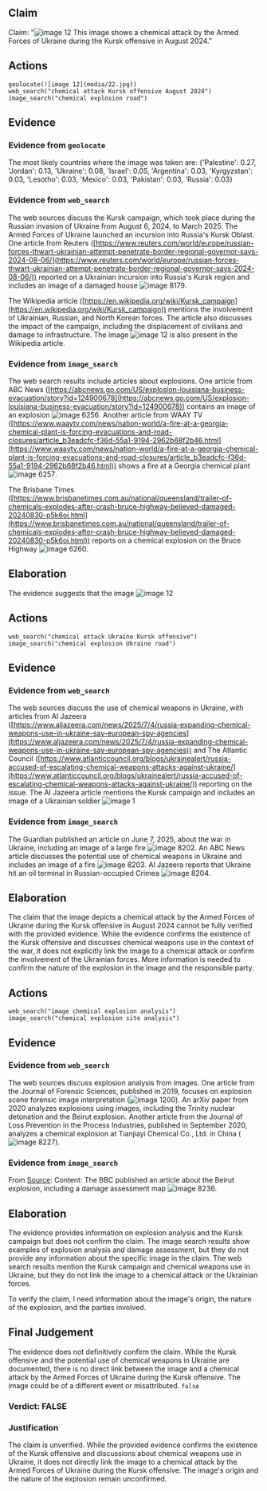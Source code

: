 ## Claim
Claim: "![image 12](media/22.jpg) This image shows a chemical attack by the Armed Forces of Ukraine during the Kursk offensive in August 2024."

## Actions
```
geolocate(![image 12](media/22.jpg))
web_search("chemical attack Kursk offensive August 2024")
image_search("chemical explosion road")
```

## Evidence
### Evidence from `geolocate`
The most likely countries where the image was taken are: {'Palestine': 0.27, 'Jordan': 0.13, 'Ukraine': 0.08, 'Israel': 0.05, 'Argentina': 0.03, 'Kyrgyzstan': 0.03, 'Lesotho': 0.03, 'Mexico': 0.03, 'Pakistan': 0.03, 'Russia': 0.03}

### Evidence from `web_search`
The web sources discuss the Kursk campaign, which took place during the Russian invasion of Ukraine from August 6, 2024, to March 2025. The Armed Forces of Ukraine launched an incursion into Russia's Kursk Oblast. One article from Reuters ([https://www.reuters.com/world/europe/russian-forces-thwart-ukrainian-attempt-penetrate-border-regional-governor-says-2024-08-06/](https://www.reuters.com/world/europe/russian-forces-thwart-ukrainian-attempt-penetrate-border-regional-governor-says-2024-08-06/)) reported on a Ukrainian incursion into Russia's Kursk region and includes an image of a damaged house ![image 8179](media/2025-08-30_08-22-1756542156-054072.jpg).

The Wikipedia article ([https://en.wikipedia.org/wiki/Kursk_campaign](https://en.wikipedia.org/wiki/Kursk_campaign)) mentions the involvement of Ukrainian, Russian, and North Korean forces. The article also discusses the impact of the campaign, including the displacement of civilians and damage to infrastructure. The image ![image 12](media/22.jpg) is also present in the Wikipedia article.


### Evidence from `image_search`
The web search results include articles about explosions. One article from ABC News ([https://abcnews.go.com/US/explosion-louisiana-business-evacuation/story?id=124900678](https://abcnews.go.com/US/explosion-louisiana-business-evacuation/story?id=124900678)) contains an image of an explosion ![image 6256](media/2025-08-29_22-41-1756507261-749851.jpg). Another article from WAAY TV ([https://www.waaytv.com/news/nation-world/a-fire-at-a-georgia-chemical-plant-is-forcing-evacuations-and-road-closures/article_b3eadcfc-f36d-55a1-9194-2962b68f2b46.html](https://www.waaytv.com/news/nation-world/a-fire-at-a-georgia-chemical-plant-is-forcing-evacuations-and-road-closures/article_b3eadcfc-f36d-55a1-9194-2962b68f2b46.html)) shows a fire at a Georgia chemical plant ![image 6257](media/2025-08-29_22-41-1756507262-080250.jpg).

The Brisbane Times ([https://www.brisbanetimes.com.au/national/queensland/trailer-of-chemicals-explodes-after-crash-bruce-highway-believed-damaged-20240830-p5k6oi.html](https://www.brisbanetimes.com.au/national/queensland/trailer-of-chemicals-explodes-after-crash-bruce-highway-believed-damaged-20240830-p5k6oi.html)) reports on a chemical explosion on the Bruce Highway ![image 6260](media/2025-08-29_22-41-1756507262-695799.jpg).


## Elaboration
The evidence suggests that the image ![image 12](media/22.jpg)

## Actions
```
web_search("chemical attack Ukraine Kursk offensive")
image_search("chemical explosion Ukraine road")
```

## Evidence
### Evidence from `web_search`
The web sources discuss the use of chemical weapons in Ukraine, with articles from Al Jazeera ([https://www.aljazeera.com/news/2025/7/4/russia-expanding-chemical-weapons-use-in-ukraine-say-european-spy-agencies](https://www.aljazeera.com/news/2025/7/4/russia-expanding-chemical-weapons-use-in-ukraine-say-european-spy-agencies)) and The Atlantic Council ([https://www.atlanticcouncil.org/blogs/ukrainealert/russia-accused-of-escalating-chemical-weapons-attacks-against-ukraine/](https://www.atlanticcouncil.org/blogs/ukrainealert/russia-accused-of-escalating-chemical-weapons-attacks-against-ukraine/)) reporting on the issue. The Al Jazeera article mentions the Kursk campaign and includes an image of a Ukrainian soldier ![image 1](media/0.jpg)

### Evidence from `image_search`
The Guardian published an article on June 7, 2025, about the war in Ukraine, including an image of a large fire ![image 8202](media/2025-08-30_08-23-1756542200-590759.jpg). An ABC News article discusses the potential use of chemical weapons in Ukraine and includes an image of a fire ![image 8203](media/2025-08-30_08-23-1756542201-278461.jpg). Al Jazeera reports that Ukraine hit an oil terminal in Russian-occupied Crimea ![image 8204](media/2025-08-30_08-23-1756542201-694853.jpg).


## Elaboration
The claim that the image depicts a chemical attack by the Armed Forces of Ukraine during the Kursk offensive in August 2024 cannot be fully verified with the provided evidence. While the evidence confirms the existence of the Kursk offensive and discusses chemical weapons use in the context of the war, it does not explicitly link the image to a chemical attack or confirm the involvement of the Ukrainian forces. More information is needed to confirm the nature of the explosion in the image and the responsible party.


## Actions
```
web_search("image chemical explosion analysis")
image_search("chemical explosion site analysis")
```

## Evidence
### Evidence from `web_search`
The web sources discuss explosion analysis from images. One article from the Journal of Forensic Sciences, published in 2019, focuses on explosion scene forensic image interpretation (![image 1200](media/2025-08-06_18-34-1754505280-799425.jpg)). An arXiv paper from 2020 analyzes explosions using images, including the Trinity nuclear detonation and the Beirut explosion. Another article from the Journal of Loss Prevention in the Process Industries, published in September 2020, analyzes a chemical explosion at Tianjiayi Chemical Co., Ltd. in China (![image 8227](media/2025-08-30_08-23-1756542234-562065.jpg)).


### Evidence from `image_search`
From [Source](https://www.bbc.com/news/world-middle-east-53668493): 
Content: The BBC published an article about the Beirut explosion, including a damage assessment map ![image 8236](media/2025-08-30_08-24-1756542248-845118.jpg).


## Elaboration
The evidence provides information on explosion analysis and the Kursk campaign but does not confirm the claim. The image search results show examples of explosion analysis and damage assessment, but they do not provide any information about the specific image in the claim. The web search results mention the Kursk campaign and chemical weapons use in Ukraine, but they do not link the image to a chemical attack or the Ukrainian forces.

To verify the claim, I need information about the image's origin, the nature of the explosion, and the parties involved.


## Final Judgement
The evidence does not definitively confirm the claim. While the Kursk offensive and the potential use of chemical weapons in Ukraine are documented, there is no direct link between the image and a chemical attack by the Armed Forces of Ukraine during the Kursk offensive. The image could be of a different event or misattributed. `false`

### Verdict: FALSE

### Justification
The claim is unverified. While the provided evidence confirms the existence of the Kursk offensive and discussions about chemical weapons use in Ukraine, it does not directly link the image to a chemical attack by the Armed Forces of Ukraine during the Kursk offensive. The image's origin and the nature of the explosion remain unconfirmed.
